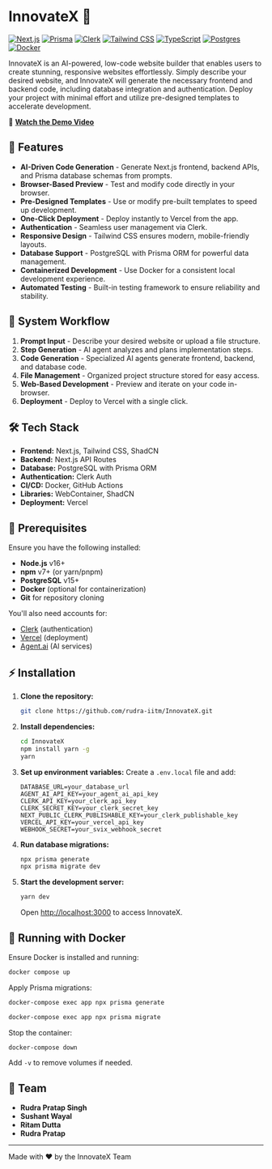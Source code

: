 # InnovateX 🚀

[![Next.js](https://img.shields.io/badge/Next.js-13-black?style=flat&logo=next.js)](https://nextjs.org/)
[![Prisma](https://img.shields.io/badge/Prisma-4-blue?style=flat&logo=prisma)](https://www.prisma.io/)
[![Clerk](https://img.shields.io/badge/Clerk-3-brightgreen?style=flat&logo=clerk)](https://clerk.com/)
[![Tailwind CSS](https://img.shields.io/badge/Tailwind_CSS-3-skyblue?style=flat&logo=tailwind-css)](https://tailwindcss.com/)
[![TypeScript](https://img.shields.io/badge/TypeScript-4-blue?style=flat&logo=typescript)](https://www.typescriptlang.org/)
[![Postgres](https://img.shields.io/badge/Postgres-15-blueviolet?style=flat&logo=postgresql)](https://www.postgresql.org/)
[![Docker](https://img.shields.io/badge/Docker-4-blue?style=flat&logo=docker)](https://www.docker.com/)

InnovateX is an AI-powered, low-code website builder that enables users to create stunning, responsive websites effortlessly. Simply describe your desired website, and InnovateX will generate the necessary frontend and backend code, including database integration and authentication. Deploy your project with minimal effort and utilize pre-designed templates to accelerate development.

🎥 **[Watch the Demo Video](https://youtu.be/your-demo-video)**

## 🚀 Features

- **AI-Driven Code Generation** - Generate Next.js frontend, backend APIs, and Prisma database schemas from prompts.
- **Browser-Based Preview** - Test and modify code directly in your browser.
- **Pre-Designed Templates** - Use or modify pre-built templates to speed up development.
- **One-Click Deployment** - Deploy instantly to Vercel from the app.
- **Authentication** - Seamless user management via Clerk.
- **Responsive Design** - Tailwind CSS ensures modern, mobile-friendly layouts.
- **Database Support** - PostgreSQL with Prisma ORM for powerful data management.
- **Containerized Development** - Use Docker for a consistent local development experience.
- **Automated Testing** - Built-in testing framework to ensure reliability and stability.

## 🔄 System Workflow

1. **Prompt Input** - Describe your desired website or upload a file structure.
2. **Step Generation** - AI agent analyzes and plans implementation steps.
3. **Code Generation** - Specialized AI agents generate frontend, backend, and database code.
4. **File Management** - Organized project structure stored for easy access.
5. **Web-Based Development** - Preview and iterate on your code in-browser.
6. **Deployment** - Deploy to Vercel with a single click.

## 🛠️ Tech Stack

- **Frontend:** Next.js, Tailwind CSS, ShadCN
- **Backend:** Next.js API Routes
- **Database:** PostgreSQL with Prisma ORM
- **Authentication:** Clerk Auth
- **CI/CD:** Docker, GitHub Actions
- **Libraries:** WebContainer, ShadCN
- **Deployment:** Vercel

## 📌 Prerequisites

Ensure you have the following installed:
- **Node.js** v16+
- **npm** v7+ (or yarn/pnpm)
- **PostgreSQL** v15+
- **Docker** (optional for containerization)
- **Git** for repository cloning

You'll also need accounts for:
- [Clerk](https://clerk.com/) (authentication)
- [Vercel](https://vercel.com/) (deployment)
- [Agent.ai](https://agent.ai/) (AI services)

## ⚡ Installation

1. **Clone the repository:**
   ```bash
   git clone https://github.com/rudra-iitm/InnovateX.git
   ```
2. **Install dependencies:**
   ```bash
   cd InnovateX
   npm install yarn -g
   yarn
   ```
3. **Set up environment variables:** Create a `.env.local` file and add:
   ```
   DATABASE_URL=your_database_url
   AGENT_AI_API_KEY=your_agent_ai_api_key
   CLERK_API_KEY=your_clerk_api_key
   CLERK_SECRET_KEY=your_clerk_secret_key
   NEXT_PUBLIC_CLERK_PUBLISHABLE_KEY=your_clerk_publishable_key
   VERCEL_API_KEY=your_vercel_api_key
   WEBHOOK_SECRET=your_svix_webhook_secret
   ```
4. **Run database migrations:**
   ```bash
   npx prisma generate
   npx prisma migrate dev
   ```
5. **Start the development server:**
   ```bash
   yarn dev
   ```
   Open [http://localhost:3000](http://localhost:3000) to access InnovateX.

## 🐳 Running with Docker

Ensure Docker is installed and running:

```sh
docker compose up
```

Apply Prisma migrations:
```sh
docker-compose exec app npx prisma generate
```
```sh
docker-compose exec app npx prisma migrate
```

Stop the container:
```sh
docker-compose down
```

Add `-v` to remove volumes if needed.

## 👥 Team

- **Rudra Pratap Singh**
- **Sushant Wayal**
- **Ritam Dutta**
- **Rudra Pratap**

---

Made with ❤️ by the InnovateX Team

